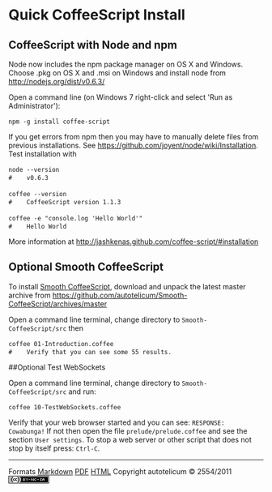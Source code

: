 
# Quick CoffeeScript Install

## CoffeeScript with Node and npm

Node now includes the npm package manager on OS X and Windows.
Choose .pkg on OS X and .msi on Windows and install node from
<http://nodejs.org/dist/v0.6.3/>

Open a command line (on Windows 7 right-click and select 'Run as Administrator'):

    npm -g install coffee-script

If you get errors from npm then you may have to manually delete files from previous installations.
See <https://github.com/joyent/node/wiki/Installation>. Test installation with

    node --version
    #    v0.6.3
    
    coffee --version
    #    CoffeeScript version 1.1.3
    
    coffee -e "console.log 'Hello World'"
    #    Hello World

More information at <http://jashkenas.github.com/coffee-script/#installation>


## Optional Smooth CoffeeScript

To install [Smooth CoffeeScript](http://autotelicum.github.com/Smooth-CoffeeScript),
download and unpack the latest master archive from
<https://github.com/autotelicum/Smooth-CoffeeScript/archives/master>

Open a command line terminal, change directory to `Smooth-CoffeeScript/src` then

    coffee 01-Introduction.coffee
    #    Verify that you can see some 55 results.


##Optional Test WebSockets

Open a command line terminal, change directory to `Smooth-CoffeeScript/src` and run:

    coffee 10-TestWebSockets.coffee

Verify that your web browser started and you can see: `RESPONSE: Cowabunga!`
If not then open the file `prelude/prelude.coffee` and see the section `User settings`. 
To stop a web server or other script that does not stop by itself press: `Ctrl-C`.


-----------------------------------------------------------------------------

Formats	[Markdown](install-notes.md)	[PDF](install-notes.pdf)	[HTML](install-notes.html)
Copyright autotelicum © 2554/2011 ![License CCBYNCSA](ccbyncsa.png)


<!-- Commands used to format this document:

Edit ,>markdown2pdf --listings --xetex '--template=pandoc-template.tex' -o install-notes.pdf; open install-notes.pdf

Edit ,>pandoc -f markdown -t html -S --css pandoc-template.css --template pandoc-template.html -B readability-embed.js -o install-notes.html; open install-notes.html
-->
